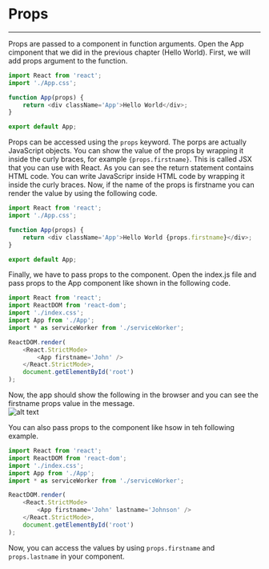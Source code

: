 # Props

---

Props are passed to a component in function arguments. Open the App cimponent that we did in the previous chapter (Hello World). First, we will add props argument to the function.

```javascript
import React from 'react';
import './App.css';

function App(props) {
	return <div className='App'>Hello World</div>;
}

export default App;
```

Props can be accessed using the `props` keyword. The porps are actually JavaScript objects. You can show the value of the props by wrapping it inside the curly braces, for example `{props.firstname}`. This is called JSX that you can use with React. As you can see the return statement contains HTML code. You can write JavaScripr inside HTML code by wrapping it inside the curly braces. Now, if the name of the props is firstname you can render the value by using the following code.

```javascript
import React from 'react';
import './App.css';

function App(props) {
	return <div className='App'>Hello World {props.firstname}</div>;
}

export default App;
```

Finally, we have to pass props to the component. Open the index.js file and pass props to the App component like shown in the following code.

```javascript
import React from 'react';
import ReactDOM from 'react-dom';
import './index.css';
import App from './App';
import * as serviceWorker from './serviceWorker';

ReactDOM.render(
	<React.StrictMode>
		<App firstname='John' />
	</React.StrictMode>,
	document.getElementById('root')
);
```

Now, the app should show the following in the browser and you can see the firstname props value in the message. <br/>
![alt text](https://vw4.viope.com/content/f291e5c33c58690b4f4d7e169eb527e8c0039166/ReactProps.PNG)

You can also pass props to the component like hsow in teh following example.

```javascript
import React from 'react';
import ReactDOM from 'react-dom';
import './index.css';
import App from './App';
import * as serviceWorker from './serviceWorker';

ReactDOM.render(
	<React.StrictMode>
		<App firstname='John' lastname='Johnson' />
	</React.StrictMode>,
	document.getElementById('root')
);
```

Now, you can access the values by using `props.firstname` and `props.lastname` in your component.
